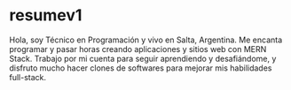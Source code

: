 # resumev1
Hola, soy Técnico en Programación y vivo en Salta, Argentina. Me encanta programar y pasar horas creando aplicaciones y sitios web con MERN Stack. Trabajo por mi cuenta para seguir aprendiendo y desafiándome, y disfruto mucho hacer clones de softwares para mejorar mis habilidades full-stack.
